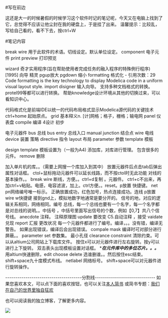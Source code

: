 #写在前边

这还是大一的时候暑假的时候学习这个软件时记的笔记呢，今天又在电脑上找到了它，总觉得不应该让他尘封在我的硬盘上，于是挂了出来。
温馨提示：比较乱，写给自己看的，看不下去，按ctrl+W

#笔记内容

break wire
用于此软件的术语。切线设定。默认单位设定。
component
电子元件
print preview 打印预览

wizard
奇才实用程序(旨在帮助使用者完成任务的融入程序的特殊例行程序)[1995]
向导
精灵
pgup放大
pgdown 缩小
formatting
格式化 - 引用次数：29
Code formatting is the key technology to display Modelica code in a uniform visual layout style.
import disigner 输入向导。
支持多种文档格式的转换。protel99等都可以进行转换。
帮助knowledge设计环境从其他的切换过来，可以看知识中心。


代码格式化是前端IDE以统一的代码布局格式显示Modelica源代码的关键技术
ctrl+home  起始原点。
grid
基本释义n. [计]网格；格子，栅格；输电网
panel
仪表盘
compile 编译
4设计 初步

 电子元器件
bus  总线
bus entry 总线入口
manual junction 结合点
wire 电线
device 装置  策略
directive 指令
layout 布局
parameter 参数
template  模板

design  template 模板设置为（一般为A4)
添加库，对库进行管理。
包含很多的元件。
remove 删除


加入单片机的库。。（需要上网搜一个库加入到其中）
放置元器件后点击tab后弹出属性对话框。
ctol+鼠标拖动元器件可以延长线路，而不按ctol时无此功能  对线的基本操作。。
break wire 断线，方便。。ctrl+d复制 。元器件。
ctrl+c不出来，再加ctrl+v粘贴。电感，电容滤波，加上。ctrl方便。。reset。p放置  快捷键。
net pn网络编号唯一标示。
正确放置成功，红色加号，热点连接成功。连线 p放置 
wire w快捷键 接到gnd上，模拟地数字地通常是要分开的。
信号的地，对应的逻辑关系相同，网络相同。编号
总线，每一个总线也要有一个名字，每一个名字都是对总线的说明。。中括号 ，中括号里面写出信号的个数，例如【0,7】共八个信号线。
anecdote
注释。
注释原理图
update 要改变  C5.自动注释 ，接受 vaidate 兑现 report 汇报  更改状况 每一个元器件都进行了编号。编译，。。没有错，编译无警告。  如果出现错误，编译后会出现错误。
compale mask 编译时可对部分进行屏蔽。。
parameter set 参数集。
最小孔径
clearance constraint 清除约束。可以从altium公司网站上下载库文件。
按住x可以对元器件进行左右旋转。按y可以进行上下旋转。
双击表头出现模板设置对话框。
******在元件库中的多位芯片。。。*****
用altium快速删除，edit choose delete
选谁删谁。。然后按住esc结束。
shift+space九十度模式布线。
netlabel 网络标号。
shift+space可以对元器件进行旋转操作。

--------------------------------------分割线------------------------------
如果您喜欢本文，可以点下面的喜欢按钮，也可以关注[本人简书](http://www.jianshu.com/users/1c26e9e36267/latest_articles)
或简书专题：[我们在自己的世界里独自狂欢](http://www.jianshu.com/collection/7b424559990a)

也可以阅读我的独立博客，了解更多内容。

[![](http://hktkdy.qiniudn.com/slogan.jpg)](http://hktkdy.com)
